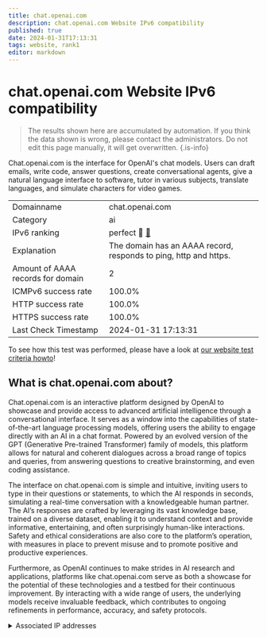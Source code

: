 ```yaml
---
title: chat.openai.com
description: chat.openai.com Website IPv6 compatibility
published: true
date: 2024-01-31T17:13:31
tags: website, rank1
editor: markdown
---
```


# chat.openai.com Website IPv6 compatibility

> The results shown here are accumulated by automation. If you think the data shown is wrong, please contact the administrators. 
> Do not edit this page manually, it will get overwritten.
{.is-info}

Chat.openai.com is the interface for OpenAI's chat models. Users can draft emails, write code, answer questions, create conversational agents, give a natural language interface to software, tutor in various subjects, translate languages, and simulate characters for video games.


|   |   |
| - | - |
| Domainname | chat.openai.com
| Category | ai |
| IPv6 ranking | perfect :1st_place_medal: [🔗](/howto/ranking) |
| Explanation | The domain has an AAAA record, responds to ping, http and https. |
| Amount of AAAA records for domain | 2 |
| ICMPv6 success rate | 100.0%|
| HTTP success rate | 100.0% |
| HTTPS success rate | 100.0% |
| Last Check Timestamp | 2024-01-31 17:13:31 |

To see how this test was performed, please have a look at [our website test criteria howto](/howto/testcriteria/website)!


## What is chat.openai.com about?
Chat.openai.com is an interactive platform designed by OpenAI to showcase and provide access to advanced artificial intelligence through a conversational interface. It serves as a window into the capabilities of state-of-the-art language processing models, offering users the ability to engage directly with an AI in a chat format. Powered by an evolved version of the GPT (Generative Pre-trained Transformer) family of models, this platform allows for natural and coherent dialogues across a broad range of topics and queries, from answering questions to creative brainstorming, and even coding assistance.

The interface on chat.openai.com is simple and intuitive, inviting users to type in their questions or statements, to which the AI responds in seconds, simulating a real-time conversation with a knowledgeable human partner. The AI’s responses are crafted by leveraging its vast knowledge base, trained on a diverse dataset, enabling it to understand context and provide informative, entertaining, and often surprisingly human-like interactions. Safety and ethical considerations are also core to the platform’s operation, with measures in place to prevent misuse and to promote positive and productive experiences.

Furthermore, as OpenAI continues to make strides in AI research and applications, platforms like chat.openai.com serve as both a showcase for the potential of these technologies and a testbed for their continuous improvement. By interacting with a wide range of users, the underlying models receive invaluable feedback, which contributes to ongoing refinements in performance, accuracy, and safety protocols.



<details>
<summary>Associated IP addresses</summary>

2606:4700:4400::ac40:961c

2606:4700:4400::6812:25e4

</details>
